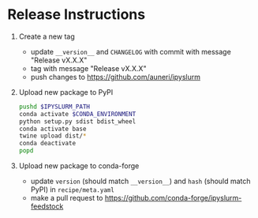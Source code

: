 # Release Instructions

1. Create a new tag
    * update `__version__` and `CHANGELOG` with commit with message "Release vX.X.X"
    * tag with message "Release vX.X.X"
    * push changes to https://github.com/auneri/ipyslurm

2. Upload new package to PyPI

    ```bash
    pushd $IPYSLURM_PATH
    conda activate $CONDA_ENVIRONMENT
    python setup.py sdist bdist_wheel
    conda activate base
    twine upload dist/*
    conda deactivate
    popd
    ```

3. Upload new package to conda-forge
    * update `version` (should match `__version__`) and `hash` (should match PyPI) in `recipe/meta.yaml`
    * make a pull request to https://github.com/conda-forge/ipyslurm-feedstock
